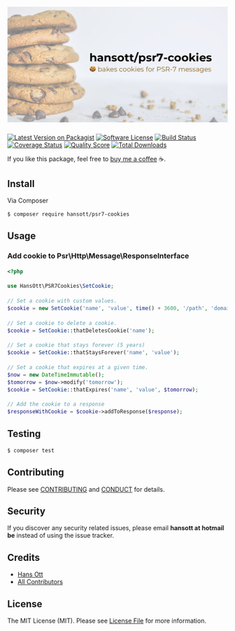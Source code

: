 # ![PSR-7 Cookies](art/psr7-cookies.jpg)

[![Latest Version on Packagist][ico-version]][link-packagist]
[![Software License][ico-license]](LICENSE.md)
[![Build Status][ico-travis]][link-travis]
[![Coverage Status][ico-scrutinizer]][link-scrutinizer]
[![Quality Score][ico-code-quality]][link-code-quality]
[![Total Downloads][ico-downloads]][link-downloads]

If you like this package, feel free to [buy me a coffee](https://www.paypal.me/HansOtt/5) ☕️.

## Install

Via Composer

``` bash
$ composer require hansott/psr7-cookies
```

## Usage

### Add cookie to Psr\Http\Message\ResponseInterface

```php
<?php

use HansOtt\PSR7Cookies\SetCookie;

// Set a cookie with custom values.
$cookie = new SetCookie('name', 'value', time() + 3600, '/path', 'domain.tld', $secure, $httpOnly, $sameSite);

// Set a cookie to delete a cookie.
$cookie = SetCookie::thatDeletesCookie('name');

// Set a cookie that stays forever (5 years)
$cookie = SetCookie::thatStaysForever('name', 'value');

// Set a cookie that expires at a given time.
$now = new DateTimeImmutable();
$tomorrow = $now->modify('tomorrow');
$cookie = SetCookie::thatExpires('name', 'value', $tomorrow);

// Add the cookie to a response
$responseWithCookie = $cookie->addToResponse($response);
```

## Testing

``` bash
$ composer test
```

## Contributing

Please see [CONTRIBUTING](CONTRIBUTING.md) and [CONDUCT](CONDUCT.md) for details.

## Security

If you discover any security related issues, please email **hansott at hotmail be** instead of using the issue tracker.

## Credits

- [Hans Ott][link-author]
- [All Contributors][link-contributors]

## License

The MIT License (MIT). Please see [License File](LICENSE.md) for more information.

[ico-version]: https://img.shields.io/packagist/v/hansott/psr7-cookies.svg?style=flat-square
[ico-license]: https://img.shields.io/badge/license-MIT-brightgreen.svg?style=flat-square
[ico-travis]: https://img.shields.io/travis/hansott/psr7-cookies/master.svg?style=flat-square
[ico-scrutinizer]: https://img.shields.io/scrutinizer/coverage/g/hansott/psr7-cookies.svg?style=flat-square
[ico-code-quality]: https://img.shields.io/scrutinizer/g/hansott/psr7-cookies.svg?style=flat-square
[ico-downloads]: https://img.shields.io/packagist/dt/hansott/psr7-cookies.svg?style=flat-square

[link-packagist]: https://packagist.org/packages/hansott/psr7-cookies
[link-travis]: https://travis-ci.org/hansott/psr7-cookies
[link-scrutinizer]: https://scrutinizer-ci.com/g/hansott/psr7-cookies/code-structure
[link-code-quality]: https://scrutinizer-ci.com/g/hansott/psr7-cookies
[link-downloads]: https://packagist.org/packages/hansott/psr7-cookies
[link-author]: https://github.com/hansott
[link-contributors]: ../../contributors
